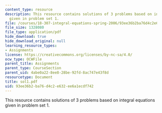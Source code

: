 ```yaml
---
content_type: resource
description: This resource contains solutions of 3 problems based on integral equations
  given in problem set 1.
file: /courses/18-307-integral-equations-spring-2006/93ee36b2ba76d4c2e632ee6a1ecdf742_sol1.pdf
file_size: 1328080
file_type: application/pdf
hide_download: true
hide_download_original: null
learning_resource_types:
- Assignments
license: https://creativecommons.org/licenses/by-nc-sa/4.0/
ocw_type: OCWFile
parent_title: Assignments
parent_type: CourseSection
parent_uid: 4abe0a22-8ee8-28be-92fd-8ac747e43f8d
resourcetype: Document
title: sol1.pdf
uid: 93ee36b2-ba76-d4c2-e632-ee6a1ecdf742
---
```

This resource contains solutions of 3 problems based on integral equations given in problem set 1.